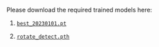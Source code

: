 Please download the required trained models here:

1. [`best_20230101.pt`]()

2. [`rotate_detect.pth`]()
